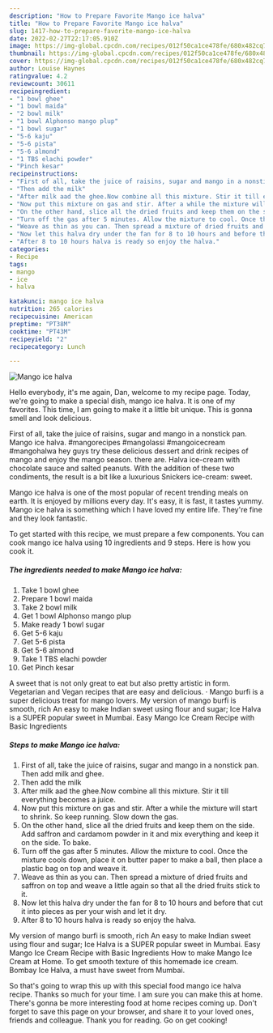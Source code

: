 ```yaml
---
description: "How to Prepare Favorite Mango ice halva"
title: "How to Prepare Favorite Mango ice halva"
slug: 1417-how-to-prepare-favorite-mango-ice-halva
date: 2022-02-27T22:17:05.910Z
image: https://img-global.cpcdn.com/recipes/012f50ca1ce478fe/680x482cq70/mango-ice-halva-recipe-main-photo.jpg
thumbnail: https://img-global.cpcdn.com/recipes/012f50ca1ce478fe/680x482cq70/mango-ice-halva-recipe-main-photo.jpg
cover: https://img-global.cpcdn.com/recipes/012f50ca1ce478fe/680x482cq70/mango-ice-halva-recipe-main-photo.jpg
author: Louise Haynes
ratingvalue: 4.2
reviewcount: 30611
recipeingredient:
- "1 bowl ghee"
- "1 bowl maida"
- "2 bowl milk"
- "1 bowl Alphonso mango plup"
- "1 bowl sugar"
- "5-6 kaju"
- "5-6 pista"
- "5-6 almond"
- "1 TBS elachi powder"
- "Pinch kesar"
recipeinstructions:
- "First of all, take the juice of raisins, sugar and mango in a nonstick pan. Then add milk and ghee."
- "Then add the milk"
- "After milk aad the ghee.Now combine all this mixture. Stir it till everything becomes a juice."
- "Now put this mixture on gas and stir. After a while the mixture will start to shrink. So keep running. Slow down the gas."
- "On the other hand, slice all the dried fruits and keep them on the side. Add saffron and cardamom powder in it and mix everything and keep it on the side. To bake."
- "Turn off the gas after 5 minutes. Allow the mixture to cool. Once the mixture cools down, place it on butter paper to make a ball, then place a plastic bag on top and weave it."
- "Weave as thin as you can. Then spread a mixture of dried fruits and saffron on top and weave a little again so that all the dried fruits stick to it."
- "Now let this halva dry under the fan for 8 to 10 hours and before that cut it into pieces as per your wish and let it dry."
- "After 8 to 10 hours halva is ready so enjoy the halva."
categories:
- Recipe
tags:
- mango
- ice
- halva

katakunci: mango ice halva 
nutrition: 265 calories
recipecuisine: American
preptime: "PT38M"
cooktime: "PT43M"
recipeyield: "2"
recipecategory: Lunch

---
```



![Mango ice halva](https://img-global.cpcdn.com/recipes/012f50ca1ce478fe/680x482cq70/mango-ice-halva-recipe-main-photo.jpg)

Hello everybody, it's me again, Dan, welcome to my recipe page. Today, we're going to make a special dish, mango ice halva. It is one of my favorites. This time, I am going to make it a little bit unique. This is gonna smell and look delicious.

First of all, take the juice of raisins, sugar and mango in a nonstick pan. Mango ice halva. #mangorecipes #mangolassi #mangoicecream #mangohalwa hey guys try these delicious dessert and drink recipes of mango and enjoy the mango season. there are. Halva ice-cream with chocolate sauce and salted peanuts. With the addition of these two condiments, the result is a bit like a luxurious Snickers ice-cream: sweet.

Mango ice halva is one of the most popular of recent trending meals on earth. It is enjoyed by millions every day. It's easy, it is fast, it tastes yummy. Mango ice halva is something which I have loved my entire life. They're fine and they look fantastic.


To get started with this recipe, we must prepare a few components. You can cook mango ice halva using 10 ingredients and 9 steps. Here is how you cook it.

<!--inarticleads1-->

##### The ingredients needed to make Mango ice halva:

1. Take 1 bowl ghee
1. Prepare 1 bowl maida
1. Take 2 bowl milk
1. Get 1 bowl Alphonso mango plup
1. Make ready 1 bowl sugar
1. Get 5-6 kaju
1. Get 5-6 pista
1. Get 5-6 almond
1. Take 1 TBS elachi powder
1. Get Pinch kesar


A sweet that is not only great to eat but also pretty artistic in form. Vegetarian and Vegan recipes that are easy and delicious. · Mango burfi is a super delicious treat for mango lovers. My version of mango burfi is smooth, rich An easy to make Indian sweet using flour and sugar; Ice Halva is a SUPER popular sweet in Mumbai. Easy Mango Ice Cream Recipe with Basic Ingredients 

<!--inarticleads2-->

##### Steps to make Mango ice halva:

1. First of all, take the juice of raisins, sugar and mango in a nonstick pan. Then add milk and ghee.
1. Then add the milk
1. After milk aad the ghee.Now combine all this mixture. Stir it till everything becomes a juice.
1. Now put this mixture on gas and stir. After a while the mixture will start to shrink. So keep running. Slow down the gas.
1. On the other hand, slice all the dried fruits and keep them on the side. Add saffron and cardamom powder in it and mix everything and keep it on the side. To bake.
1. Turn off the gas after 5 minutes. Allow the mixture to cool. Once the mixture cools down, place it on butter paper to make a ball, then place a plastic bag on top and weave it.
1. Weave as thin as you can. Then spread a mixture of dried fruits and saffron on top and weave a little again so that all the dried fruits stick to it.
1. Now let this halva dry under the fan for 8 to 10 hours and before that cut it into pieces as per your wish and let it dry.
1. After 8 to 10 hours halva is ready so enjoy the halva.


My version of mango burfi is smooth, rich An easy to make Indian sweet using flour and sugar; Ice Halva is a SUPER popular sweet in Mumbai. Easy Mango Ice Cream Recipe with Basic Ingredients How to make Mango Ice Cream at Home. To get smooth texture of this homemade ice cream. Bombay Ice Halva, a must have sweet from Mumbai. 

So that's going to wrap this up with this special food mango ice halva recipe. Thanks so much for your time. I am sure you can make this at home. There's gonna be more interesting food at home recipes coming up. Don't forget to save this page on your browser, and share it to your loved ones, friends and colleague. Thank you for reading. Go on get cooking!
